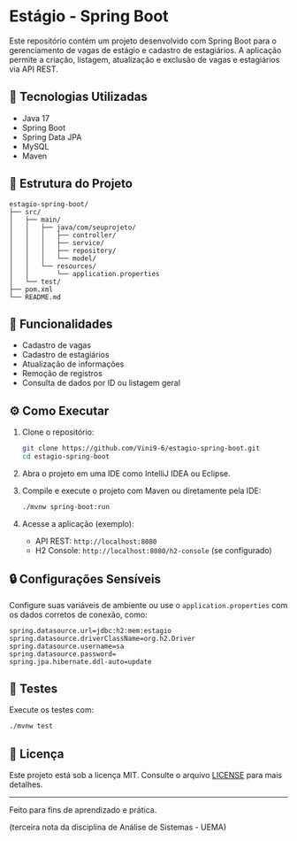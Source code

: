 # Estágio - Spring Boot

Este repositório contém um projeto desenvolvido com Spring Boot para o gerenciamento de vagas de estágio e cadastro de estagiários. A aplicação permite a criação, listagem, atualização e exclusão de vagas e estagiários via API REST.

## 🚀 Tecnologias Utilizadas

- Java 17
- Spring Boot
- Spring Data JPA
- MySQL
- Maven

## 📁 Estrutura do Projeto

```
estagio-spring-boot/
├── src/
│   ├── main/
│   │   ├── java/com/seuprojeto/
│   │   │   ├── controller/
│   │   │   ├── service/
│   │   │   ├── repository/
│   │   │   └── model/
│   │   └── resources/
│   │       └── application.properties
│   └── test/
├── pom.xml
└── README.md
```

## 🧪 Funcionalidades

- Cadastro de vagas
- Cadastro de estagiários
- Atualização de informações
- Remoção de registros
- Consulta de dados por ID ou listagem geral

## ⚙️ Como Executar

1. Clone o repositório:
   ```bash
   git clone https://github.com/Vini9-6/estagio-spring-boot.git
   cd estagio-spring-boot
   ```

2. Abra o projeto em uma IDE como IntelliJ IDEA ou Eclipse.

3. Compile e execute o projeto com Maven ou diretamente pela IDE:
   ```bash
   ./mvnw spring-boot:run
   ```

4. Acesse a aplicação (exemplo):
   - API REST: `http://localhost:8080`
   - H2 Console: `http://localhost:8080/h2-console` (se configurado)

## 🔒 Configurações Sensíveis

Configure suas variáveis de ambiente ou use o `application.properties` com os dados corretos de conexão, como:

```properties
spring.datasource.url=jdbc:h2:mem:estagio
spring.datasource.driverClassName=org.h2.Driver
spring.datasource.username=sa
spring.datasource.password=
spring.jpa.hibernate.ddl-auto=update
```

## 🧪 Testes

Execute os testes com:

```bash
./mvnw test
```

## 📄 Licença

Este projeto está sob a licença MIT. Consulte o arquivo [LICENSE](LICENSE) para mais detalhes.

---

Feito para fins de aprendizado e prática.

(terceira nota da disciplina de Análise de Sistemas - UEMA)
